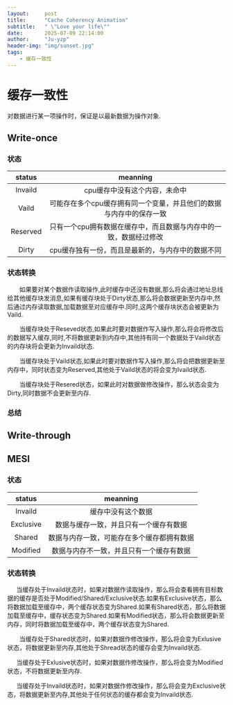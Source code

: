 ```yaml
---
layout:     post
title:      "Cache Coherency Animation"
subtitle:   " \"Love your life\""
date:       2025-07-09 22:14:00
author:     "Ju-yzp"
header-img: "img/sunset.jpg"
tags:
    - 缓存一致性
---
```



# 缓存一致性

对数据进行某一项操作时，保证是以最新数据为操作对象.

## Write-once

### 状态

|status|meanning|
|:---:|:---:|
|Invaild|cpu缓存中没有这个内容，未命中|
|Vaild|可能存在多个cpu缓存拥有同一个变量，并且他们的数据与内存中的保存一致|
|Reserved|只有一个cpu拥有数据在缓存中，而且数据与内存中的一致，数据经过修改|
|Dirty|cpu缓存独有一份，而且是最新的，与内存中的数据不同|

### 状态转换
&ensp;&ensp;&ensp;&ensp;如果要对某个数据作读取操作,此时缓存中还没有数据,那么将会通过地址总线给其他缓存块发消息,如果有缓存块处于Dirty状态,那么将会数据更新至内存中,然后通过内存读取数据,加载数据至对应缓存中.同时,这两个缓存块状态会被更新为Vaild.


&ensp;&ensp;&ensp;&ensp;当缓存块处于Reseved状态,如果此时要对数据作写入操作,那么将会将修改后的数据写入缓存,同时,不将数据更新到内存中,其他持有同一个数据处于Vaild状态的内存块将会更新为Invaild状态.

&ensp;&ensp;&ensp;&ensp;当缓存块处于Vaild状态,如果此时要对数据作写入操作,那么将会把数据更新至内存中，同时状态变为Reserved,其他处于Vaild状态的将会变为Ivaild状态.

&ensp;&ensp;&ensp;&ensp;当缓存块处于Resered状态，如果此时对数据做修改操作，那么状态会变为Dirty,同时数据不会更新至内存.

### 总结

## Write-through


## MESI

### 状态

|status|meanning|
|:---:|:---:|
|Invaild|缓存中没有这个数据|
|Exclusive|数据与缓存一致，并且只有一个缓存有数据|
|Shared|数据与内存一致，可能存在多个缓存都拥有数据|
|Modified|数据与内存不一致，并且只有一个缓存有数据|

### 状态转换

&ensp;&ensp;&ensp;当缓存处于Invaild状态时，如果对数据作读取操作，那么将会查看拥有目标数据的缓存是否处于Modified/Shared/Exclusive状态.如果有Exclusive状态，那么将数据加载至缓存中，两个缓存状态变为Shared.如果有Shared状态，那么将数据加载至缓存中，缓存状态变为Shared.如果有Modified状态，那么将会数据更新至内存，同时将数据加载至缓存中，两个缓存状态变为Shared.

&ensp;&ensp;&ensp;&ensp;当缓存处于Shared状态时，如果对数据作修改操作，那么将会变为Exlusive状态，将数据更新至内存,其他处于Shread状态的缓存会变为Invaild状态.

&ensp;&ensp;&ensp;当缓存处于Exlusive状态时，如果对数据作修改操作，那么将会变为Modified状态，不将数据更新至内存.

&ensp;&ensp;&ensp;当缓存处于Invaild状态时，如果对数据作修改操作，那么将会变为Exclusive状态，将数据更新至内存,其他处于任何状态的缓存都会变为Invaild状态.